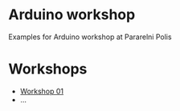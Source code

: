 # Arduino workshop

Examples for Arduino workshop at Pararelni Polis

# Workshops

- [Workshop 01](https://github.com/MakersLab/arduino-workshop/tree/master/workshop-01)
- ...